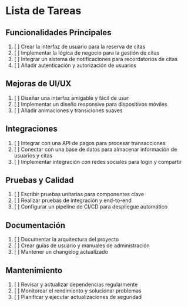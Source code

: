 # Lista de Tareas

## Funcionalidades Principales
1. [ ] Crear la interfaz de usuario para la reserva de citas
2. [ ] Implementar la lógica de negocio para la gestión de citas
3. [ ] Integrar un sistema de notificaciones para recordatorios de citas
4. [ ] Añadir autenticación y autorización de usuarios

## Mejoras de UI/UX
1. [ ] Diseñar una interfaz amigable y fácil de usar
2. [ ] Implementar un diseño responsive para dispositivos móviles
3. [ ] Añadir animaciones y transiciones suaves

## Integraciones
1. [ ] Integrar con una API de pagos para procesar transacciones
2. [ ] Conectar con una base de datos para almacenar información de usuarios y citas
3. [ ] Implementar integración con redes sociales para login y compartir

## Pruebas y Calidad
1. [ ] Escribir pruebas unitarias para componentes clave
2. [ ] Realizar pruebas de integración y end-to-end
3. [ ] Configurar un pipeline de CI/CD para despliegue automático

## Documentación
1. [ ] Documentar la arquitectura del proyecto
2. [ ] Crear guías de usuario y manuales de administración
3. [ ] Mantener un changelog actualizado

## Mantenimiento
1. [ ] Revisar y actualizar dependencias regularmente
2. [ ] Monitorear el rendimiento y solucionar problemas
3. [ ] Planificar y ejecutar actualizaciones de seguridad

